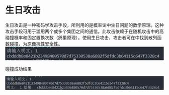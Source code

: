 # 生日攻击

生日攻击是一种密码学攻击手段，所利用的是概率论中生日问题的数学原理。这种攻击手段可用于滥用两个或多个集团之间的通信。此攻击依赖于在随机攻击中的高碰撞概率和固定置换次数（鸽巢原理）。使用生日攻击，攻击者可在中找到散列函数碰撞，为原像抗性安全性。
![成果截图](https://github.com/Silver-Glacier/cryptology/blob/main/sm3%E7%94%9F%E6%97%A5%E6%94%BB%E5%87%BB/png1.png)

碰撞成功结果

![成果截图](https://github.com/Silver-Glacier/cryptology/blob/main/sm3%E7%94%9F%E6%97%A5%E6%94%BB%E5%87%BB/png2.png)
